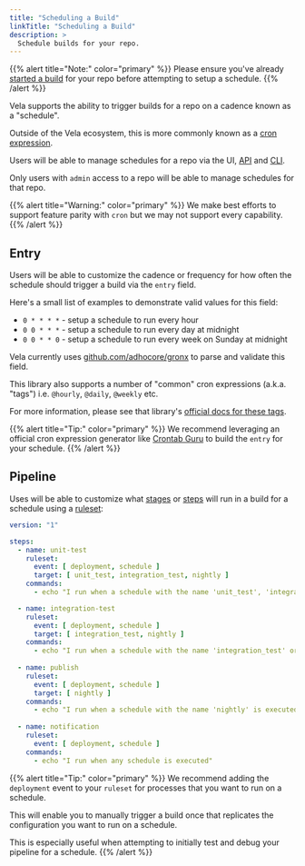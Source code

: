 ```yaml
---
title: "Scheduling a Build"
linkTitle: "Scheduling a Build"
description: >
  Schedule builds for your repo.
---
```


{{% alert title="Note:" color="primary" %}}
Please ensure you've already [started a build]((/docs/usage/start_build/)) for your repo before attempting to setup a schedule.
{{% /alert %}}

Vela supports the ability to trigger builds for a repo on a cadence known as a "schedule".

Outside of the Vela ecosystem, this is more commonly known as a [cron expression](https://en.wikipedia.org/wiki/Cron).

Users will be able to manage schedules for a repo via the UI, [API](/docs/reference/api/schedule/) and [CLI](/docs/reference/api/schedule/).

Only users with `admin` access to a repo will be able to manage schedules for that repo.

{{% alert title="Warning:" color="primary" %}}
We make best efforts to support feature parity with `cron` but we may not support every capability.
{{% /alert %}}

## Entry

Users will be able to customize the cadence or frequency for how often the schedule should trigger a build via the `entry` field.

Here's a small list of examples to demonstrate valid values for this field:

* `0 * * * *` - setup a schedule to run every hour
* `0 0 * * *` - setup a schedule to run every day at midnight
* `0 0 * * 0` - setup a schedule to run every week on Sunday at midnight

Vela currently uses [github.com/adhocore/gronx](https://github.com/adhocore/gronx) to parse and validate this field.

This library also supports a number of "common" cron expressions (a.k.a. "tags") i.e. `@hourly`, `@daily`, `@weekly` etc.

For more information, please see that library's [official docs for these tags](https://github.com/adhocore/gronx#tags).

{{% alert title="Tip:" color="primary" %}}
We recommend leveraging an official cron expression generator like [Crontab Guru](https://crontab.guru/) to build the `entry` for your schedule.
{{% /alert %}}

## Pipeline

Uses will be able to customize what [stages](/docs/tour/stages/) or [steps](/docs/tour/steps/) will run in a build for a schedule using a [ruleset](/docs/tour/rulesets/):

```yaml
version: "1"

steps:
  - name: unit-test
    ruleset:
      event: [ deployment, schedule ]
      target: [ unit_test, integration_test, nightly ]
    commands:
      - echo "I run when a schedule with the name 'unit_test', 'integration_test' or 'nightly' is executed"

  - name: integration-test
    ruleset:
      event: [ deployment, schedule ]
      target: [ integration_test, nightly ]
    commands:
      - echo "I run when a schedule with the name 'integration_test' or 'nightly' is executed"
      
  - name: publish
    ruleset:
      event: [ deployment, schedule ]
      target: [ nightly ]
    commands:
      - echo "I run when a schedule with the name 'nightly' is executed"
      
  - name: notification
    ruleset:
      event: [ deployment, schedule ]
    commands:
      - echo "I run when any schedule is executed"
```

{{% alert title="Tip:" color="primary" %}}
We recommend adding the `deployment` event to your `ruleset` for processes that you want to run on a schedule.

This will enable you to manually trigger a build once that replicates the configuration you want to run on a schedule.

This is especially useful when attempting to initially test and debug your pipeline for a schedule.
{{% /alert %}}